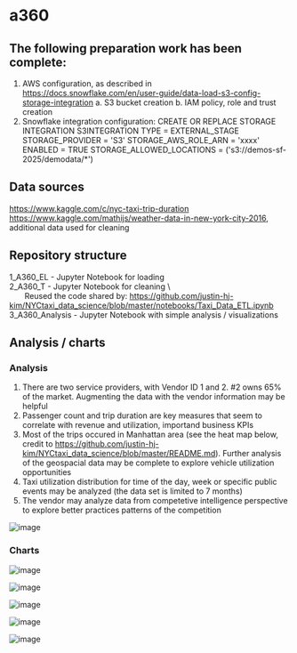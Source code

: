 # a360
## The following preparation work has been complete:

1. AWS configuration, as described in https://docs.snowflake.com/en/user-guide/data-load-s3-config-storage-integration
    a. S3 bucket creation
    b. IAM policy, role and trust creation
2. Snowflake integration configuration:
    CREATE OR REPLACE STORAGE INTEGRATION S3INTEGRATION
      TYPE = EXTERNAL_STAGE
      STORAGE_PROVIDER = 'S3'
      STORAGE_AWS_ROLE_ARN = 'xxxx'
      ENABLED = TRUE
      STORAGE_ALLOWED_LOCATIONS = ('s3://demos-sf-2025/demodata/*')
   
## Data sources
https://www.kaggle.com/c/nyc-taxi-trip-duration \
https://www.kaggle.com/mathijs/weather-data-in-new-york-city-2016, additional data used for cleaning

## Repository structure
1_A360_EL - Jupyter Notebook for loading \
2_A360_T - Jupyter Notebook for cleaning \  
           &nbsp;&nbsp;&nbsp;&nbsp;&nbsp;&nbsp; Reused the code shared by: https://github.com/justin-hj-kim/NYCtaxi_data_science/blob/master/notebooks/Taxi_Data_ETL.ipynb \
3_A360_Analysis - Jupyter Notebook with simple analysis / visualizations


## Analysis / charts

### Analysis
1. There are two service providers, with Vendor ID 1 and 2. #2 owns 65% of the market. Augmenting the data with the vendor information may be helpful
2. Passenger count and trip duration are key measures that seem to correlate with revenue and utilization, importand business KPIs
3. Most of the trips occured in Manhattan area (see the heat map below, credit to https://github.com/justin-hj-kim/NYCtaxi_data_science/blob/master/README.md). Further analysis of the geospacial data may be complete to explore vehicle utilization opportunities
4. Taxi utilization distribution for time of the day, week or specific public events may be analyzed (the data set is limited to 7 months)
5. The vendor may analyze data from competetive intelligence perspective to explore better practices patterns of the competition 

![image](https://github.com/user-attachments/assets/50da79a2-d8d5-4604-8cd2-fd0b7f49b2b5)


### Charts

![image](https://github.com/user-attachments/assets/2e1ad47b-3d5c-4bbf-acbb-c148f3915ecd)

![image](https://github.com/user-attachments/assets/a1b8348e-d07d-4af1-9011-63767f0ca4c3)

![image](https://github.com/user-attachments/assets/0aa84c0b-b2df-4d45-8d0c-0c74253b026a)

![image](https://github.com/user-attachments/assets/1243625c-519b-47b2-a1cf-240a5fd29f29)

![image](https://github.com/user-attachments/assets/2ed7cf66-44c3-47cf-a9df-f86e0a296100)





